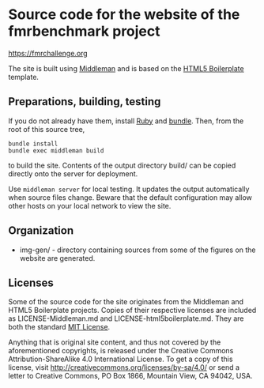 Source code for the website of the fmrbenchmark project
=======================================================

https://fmrchallenge.org

The site is built using [Middleman](https://middlemanapp.com/) and is based on
the [HTML5 Boilerplate](http://html5boilerplate.com) template.

Preparations, building, testing
-------------------------------

If you do not already have them, install [Ruby](http://www.ruby-lang.org) and
[bundle](http://gembundler.com). Then, from the root of this source tree,

    bundle install
    bundle exec middleman build

to build the site. Contents of the output directory build/ can be copied
directly onto the server for deployment.

Use `middleman server` for local testing. It updates the output automatically
when source files change. Beware that the default configuration may allow other
hosts on your local network to view the site.


Organization
------------

* img-gen/ - directory containing sources from some of the figures on the
  website are generated.


Licenses
--------

Some of the source code for the site originates from the Middleman and HTML5
Boilerplate projects. Copies of their respective licenses are included as
LICENSE-Middleman.md and LICENSE-html5boilerplate.md. They are both the standard
[MIT License](http://opensource.org/licenses/MIT).

Anything that is original site content, and thus not covered by the
aforementioned copyrights, is released under the Creative Commons
Attribution-ShareAlike 4.0 International License. To get a copy of this license,
visit http://creativecommons.org/licenses/by-sa/4.0/ or send a letter to
Creative Commons, PO Box 1866, Mountain View, CA 94042, USA.
